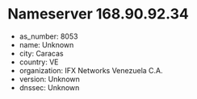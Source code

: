# Nameserver 168.90.92.34

* as_number: 8053
* name: Unknown
* city: Caracas
* country: VE
* organization: IFX Networks Venezuela C.A.
* version: Unknown
* dnssec: Unknown
